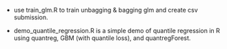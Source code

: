 
* use train_glm.R to train unbagging & bagging glm and create csv submission.

* demo_quantile_regression.R is a simple demo of quantile regression in R using quantreg, GBM (with quantile loss), and quantregForest.